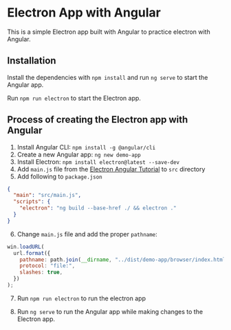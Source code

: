 # Electron App with Angular

This is a simple Electron app built with Angular to practice electron with Angular.

## Installation

Install the dependencies with `npm install` and run `ng serve` to start the Angular app.

Run `npm run electron` to start the Electron app.

## Process of creating the Electron app with Angular

1. Install Angular CLI: `npm install -g @angular/cli`
2. Create a new Angular app: `ng new demo-app`
3. Install Electron: `npm install electron@latest --save-dev`
4. Add `main.js` file from the [Electron Angular Tutorial](https://www.digitalocean.com/community/tutorials/angular-electron#installation) to `src` directory
5. Add following to `package.json`

```json
{
  "main": "src/main.js",
  "scripts": {
    "electron": "ng build --base-href ./ && electron ."
  }
}
```

6. Change `main.js` file and add the proper `pathname`:

```js
win.loadURL(
  url.format({
    pathname: path.join(__dirname, "../dist/demo-app/browser/index.html"),
    protocol: "file:",
    slashes: true,
  })
);
```

7. Run `npm run electron` to run the electron app

8. Run `ng serve` to run the Angular app while making changes to the Electron app.
